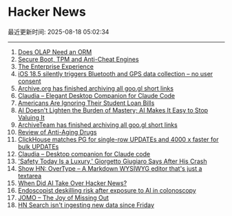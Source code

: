 # Hacker News

最近更新时间: 2025-08-18 05:02:34

--- 
1. [Does OLAP Need an ORM](https://clickhouse.com/blog/moosestack-does-olap-need-an-orm) 
2. [Secure Boot, TPM and Anti-Cheat Engines](https://andrewmoore.ca/blog/post/anticheat-secure-boot-tpm/) 
3. [The Enterprise Experience](https://churchofturing.github.io/the-enterprise-experience.html) 
4. [iOS 18.5 silently triggers Bluetooth and GPS data collection – no user consent](https://github.com/JGoyd/iOS-18.5-Bluetooth-Privacy-Vuln) 
5. [Archive.org has finished archiving all goo.gl short links](https://tracker.archiveteam.org/goo-gl/) 
6. [Claudia – Elegant Desktop Companion for Claude Code](https://claudiacode.com/) 
7. [Americans Are Ignoring Their Student Loan Bills](https://news.bloomberglaw.com/banking-law/millions-of-americans-are-ignoring-their-student-loan-bills) 
8. [AI Doesn't Lighten the Burden of Mastery; AI Makes It Easy to Stop Valuing It](https://playtechnique.io/blog/ai-doesnt-lighten-the-burden-of-mastery.html) 
9. [ArchiveTeam has finished archiving all goo.gl short links](https://tracker.archiveteam.org/goo-gl/) 
10. [Review of Anti-Aging Drugs](https://scienceblog.com/joshmitteldorf/2025/08/17/review-of-anti-aging-drugs/) 
11. [ClickHouse matches PG for single-row UPDATEs and 4000 x faster for bulk UPDATEs](https://clickhouse.com/blog/update-performance-clickhouse-vs-postgresql) 
12. [Claudia – Desktop companion for Claude code](https://claudiacode.com/) 
13. ['Safety Today Is a Luxury,' Giorgetto Giugiaro Says After His Crash](https://www.jalopnik.com/1930930/giorgetto-giugiaro-crash-op-ed/) 
14. [Show HN: OverType – A Markdown WYSIWYG editor that's just a textarea](https://news.ycombinator.com/item?id=44932651) 
15. [When Did AI Take Over Hacker News?](https://zachperk.com/blog/when-did-ai-take-over-hn) 
16. [Endoscopist deskilling risk after exposure to AI in colonoscopy](https://www.thelancet.com/journals/langas/article/PIIS2468-1253(25)00133-5/abstract) 
17. [JOMO – The Joy of Missing Out](https://jomo.lol) 
18. [HN Search isn't ingesting new data since Friday](https://github.com/algolia/hn-search/issues/248) 
